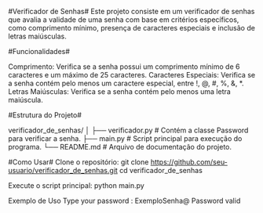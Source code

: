 #Verificador de Senhas# 
Este projeto consiste em um verificador de senhas que avalia a validade de uma senha com base em critérios específicos, como comprimento mínimo, presença de caracteres especiais e inclusão de letras maiúsculas.

#Funcionalidades#

Comprimento: Verifica se a senha possui um comprimento mínimo de 6 caracteres e um máximo de 25 caracteres.
Caracteres Especiais: Verifica se a senha contém pelo menos um caractere especial, entre !, @, #, %, &, *.
Letras Maiúsculas: Verifica se a senha contém pelo menos uma letra maiúscula.

#Estrutura do Projeto#

verificador_de_senhas/
│
├── verificador.py          # Contém a classe Password para verificar a senha.
├── main.py                 # Script principal para execução do programa.
└── README.md               # Arquivo de documentação do projeto.

#Como Usar#
Clone o repositório:
git clone https://github.com/seu-usuario/verificador_de_senhas.git
cd verificador_de_senhas

Execute o script principal:
python main.py


Exemplo de Uso
Type your password
: ExemploSenha@
Password valid
